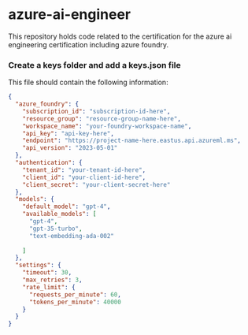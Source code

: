 # azure-ai-engineer
This repository holds code related to the certification for the azure ai engineering certification including azure foundry. 


### Create a keys folder and add a keys.json file
This file should contain the following information:
```json
{
  "azure_foundry": {
    "subscription_id": "subscription-id-here",
    "resource_group": "resource-group-name-here",
    "workspace_name": "your-foundry-workspace-name",
    "api_key": "api-key-here",
    "endpoint": "https://project-name-here.eastus.api.azureml.ms",
    "api_version": "2023-05-01"
  },
  "authentication": {
    "tenant_id": "your-tenant-id-here",
    "client_id": "your-client-id-here",
    "client_secret": "your-client-secret-here"
  },
  "models": {
    "default_model": "gpt-4",
    "available_models": [
      "gpt-4",
      "gpt-35-turbo",
      "text-embedding-ada-002"
      
    ]
  },
  "settings": {
    "timeout": 30,
    "max_retries": 3,
    "rate_limit": {
      "requests_per_minute": 60,
      "tokens_per_minute": 40000
    }
  }
}   
```